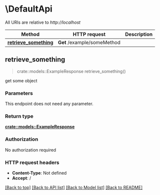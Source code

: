# \DefaultApi

All URIs are relative to *http://localhost*

Method | HTTP request | Description
------------- | ------------- | -------------
[**retrieve_something**](DefaultApi.md#retrieve_something) | **Get** /example/someMethod | 



## retrieve_something

> crate::models::ExampleResponse retrieve_something()


get some object

### Parameters

This endpoint does not need any parameter.

### Return type

[**crate::models::ExampleResponse**](ExampleResponse.md)

### Authorization

No authorization required

### HTTP request headers

- **Content-Type**: Not defined
- **Accept**: /

[[Back to top]](#) [[Back to API list]](../README.md#documentation-for-api-endpoints) [[Back to Model list]](../README.md#documentation-for-models) [[Back to README]](../README.md)

